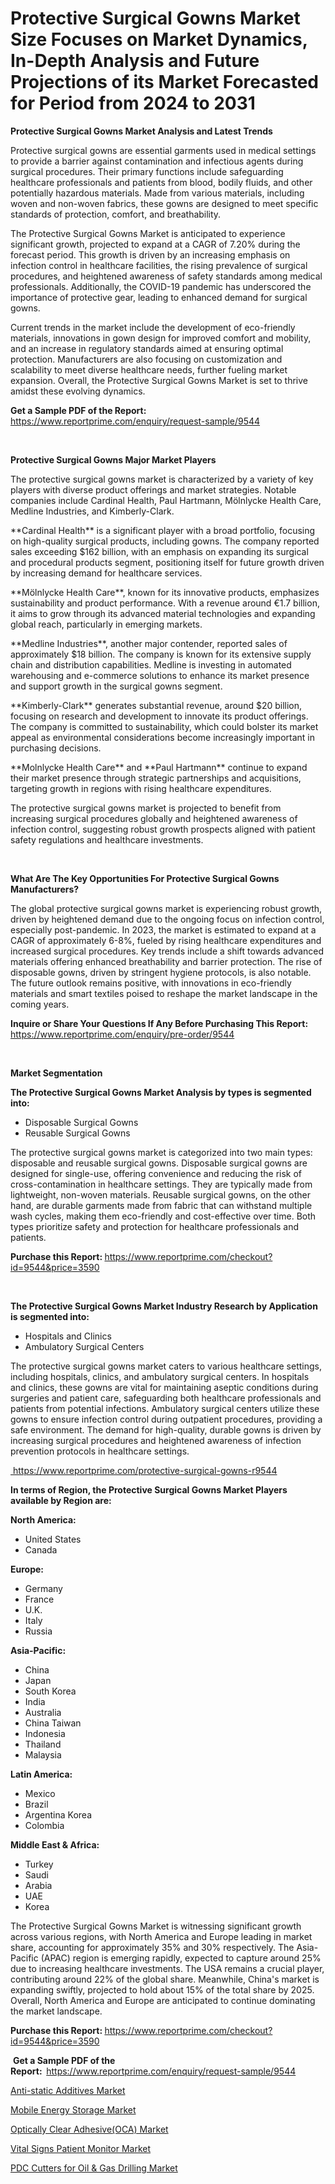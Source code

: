 <p><h1>Protective Surgical Gowns Market Size Focuses on Market Dynamics, In-Depth Analysis and Future Projections of its Market Forecasted for Period from 2024 to 2031</h1></p><p><strong>Protective Surgical Gowns Market Analysis and Latest Trends</strong></p>
<p><p>Protective surgical gowns are essential garments used in medical settings to provide a barrier against contamination and infectious agents during surgical procedures. Their primary functions include safeguarding healthcare professionals and patients from blood, bodily fluids, and other potentially hazardous materials. Made from various materials, including woven and non-woven fabrics, these gowns are designed to meet specific standards of protection, comfort, and breathability.</p><p>The Protective Surgical Gowns Market is anticipated to experience significant growth, projected to expand at a CAGR of 7.20% during the forecast period. This growth is driven by an increasing emphasis on infection control in healthcare facilities, the rising prevalence of surgical procedures, and heightened awareness of safety standards among medical professionals. Additionally, the COVID-19 pandemic has underscored the importance of protective gear, leading to enhanced demand for surgical gowns.</p><p>Current trends in the market include the development of eco-friendly materials, innovations in gown design for improved comfort and mobility, and an increase in regulatory standards aimed at ensuring optimal protection. Manufacturers are also focusing on customization and scalability to meet diverse healthcare needs, further fueling market expansion. Overall, the Protective Surgical Gowns Market is set to thrive amidst these evolving dynamics.</p></p>
<p><strong>Get a Sample PDF of the Report:&nbsp;</strong> <a href="https://www.reportprime.com/enquiry/request-sample/9544">https://www.reportprime.com/enquiry/request-sample/9544</a></p>
<p>&nbsp;</p>
<p><strong>Protective Surgical Gowns Major Market Players</strong></p>
<p><p>The protective surgical gowns market is characterized by a variety of key players with diverse product offerings and market strategies. Notable companies include Cardinal Health, Paul Hartmann, Mölnlycke Health Care, Medline Industries, and Kimberly-Clark.</p><p>**Cardinal Health** is a significant player with a broad portfolio, focusing on high-quality surgical products, including gowns. The company reported sales exceeding $162 billion, with an emphasis on expanding its surgical and procedural products segment, positioning itself for future growth driven by increasing demand for healthcare services.</p><p>**Mölnlycke Health Care**, known for its innovative products, emphasizes sustainability and product performance. With a revenue around €1.7 billion, it aims to grow through its advanced material technologies and expanding global reach, particularly in emerging markets.</p><p>**Medline Industries**, another major contender, reported sales of approximately $18 billion. The company is known for its extensive supply chain and distribution capabilities. Medline is investing in automated warehousing and e-commerce solutions to enhance its market presence and support growth in the surgical gowns segment.</p><p>**Kimberly-Clark** generates substantial revenue, around $20 billion, focusing on research and development to innovate its product offerings. The company is committed to sustainability, which could bolster its market appeal as environmental considerations become increasingly important in purchasing decisions.</p><p>**Molnlycke Health Care** and **Paul Hartmann** continue to expand their market presence through strategic partnerships and acquisitions, targeting growth in regions with rising healthcare expenditures.</p><p>The protective surgical gowns market is projected to benefit from increasing surgical procedures globally and heightened awareness of infection control, suggesting robust growth prospects aligned with patient safety regulations and healthcare investments.</p></p>
<p>&nbsp;</p>
<p><strong>What Are The Key Opportunities For Protective Surgical Gowns Manufacturers?</strong></p>
<p><p>The global protective surgical gowns market is experiencing robust growth, driven by heightened demand due to the ongoing focus on infection control, especially post-pandemic. In 2023, the market is estimated to expand at a CAGR of approximately 6-8%, fueled by rising healthcare expenditures and increased surgical procedures. Key trends include a shift towards advanced materials offering enhanced breathability and barrier protection. The rise of disposable gowns, driven by stringent hygiene protocols, is also notable. The future outlook remains positive, with innovations in eco-friendly materials and smart textiles poised to reshape the market landscape in the coming years.</p></p>
<p><strong>Inquire or Share Your Questions If Any Before Purchasing This Report:</strong> <a href="https://www.reportprime.com/enquiry/pre-order/9544">https://www.reportprime.com/enquiry/pre-order/9544</a></p>
<p>&nbsp;</p>
<p><strong>Market Segmentation</strong></p>
<p><strong>The Protective Surgical Gowns Market Analysis by types is segmented into:</strong></p>
<p><ul><li>Disposable Surgical Gowns</li><li>Reusable Surgical Gowns</li></ul></p>
<p><p>The protective surgical gowns market is categorized into two main types: disposable and reusable surgical gowns. Disposable surgical gowns are designed for single-use, offering convenience and reducing the risk of cross-contamination in healthcare settings. They are typically made from lightweight, non-woven materials. Reusable surgical gowns, on the other hand, are durable garments made from fabric that can withstand multiple wash cycles, making them eco-friendly and cost-effective over time. Both types prioritize safety and protection for healthcare professionals and patients.</p></p>
<p><strong>Purchase this Report:&nbsp;</strong><a href="https://www.reportprime.com/checkout?id=9544&price=3590">https://www.reportprime.com/checkout?id=9544&price=3590</a></p>
<p>&nbsp;</p>
<p><strong>The Protective Surgical Gowns Market Industry Research by Application is segmented into:</strong></p>
<p><ul><li>Hospitals and Clinics</li><li>Ambulatory Surgical Centers</li></ul></p>
<p><p>The protective surgical gowns market caters to various healthcare settings, including hospitals, clinics, and ambulatory surgical centers. In hospitals and clinics, these gowns are vital for maintaining aseptic conditions during surgeries and patient care, safeguarding both healthcare professionals and patients from potential infections. Ambulatory surgical centers utilize these gowns to ensure infection control during outpatient procedures, providing a safe environment. The demand for high-quality, durable gowns is driven by increasing surgical procedures and heightened awareness of infection prevention protocols in healthcare settings.</p></p>
<p><a href="https://www.reportprime.com/protective-surgical-gowns-r9544">&nbsp;https://www.reportprime.com/protective-surgical-gowns-r9544</a></p>
<p><strong>In terms of Region, the Protective Surgical Gowns Market Players available by Region are:</strong></p>
<p>
    <p> <strong> North America: </strong>
        <ul>
            <li>United States</li>
            <li>Canada</li>
        </ul>
        </p> 
    <p> <strong> Europe: </strong>
        <ul>
            <li>Germany</li>
            <li>France</li>
            <li>U.K.</li>
            <li>Italy</li>
            <li>Russia</li>
        </ul>
        </p> 
    <p> <strong> Asia-Pacific: </strong>
        <ul>
            <li>China</li>
            <li>Japan</li>
            <li>South Korea</li>
            <li>India</li>
            <li>Australia</li>
            <li>China Taiwan</li>
            <li>Indonesia</li>
            <li>Thailand</li>
            <li>Malaysia</li>
        </ul>
        </p> 
    <p> <strong> Latin America: </strong>
        <ul>
            <li>Mexico</li>
            <li>Brazil</li>
            <li>Argentina Korea</li>
            <li>Colombia</li>
        </ul>
        </p> 
    <p> <strong> Middle East & Africa: </strong>
        <ul>
            <li>Turkey</li>
            <li>Saudi</li>
            <li>Arabia</li>
            <li>UAE</li>
            <li>Korea</li>
        </ul>
    </p>
    </p>
<p><p>The Protective Surgical Gowns Market is witnessing significant growth across various regions, with North America and Europe leading in market share, accounting for approximately 35% and 30% respectively. The Asia-Pacific (APAC) region is emerging rapidly, expected to capture around 25% due to increasing healthcare investments. The USA remains a crucial player, contributing around 22% of the global share. Meanwhile, China's market is expanding swiftly, projected to hold about 15% of the total share by 2025. Overall, North America and Europe are anticipated to continue dominating the market landscape.</p></p>
<p><strong>Purchase this Report: </strong><a href="https://www.reportprime.com/checkout?id=9544&price=3590">https://www.reportprime.com/checkout?id=9544&price=3590</a></p>
<p>&nbsp;<strong>Get a Sample PDF of the Report:&nbsp;&nbsp;</strong><a href="https://www.reportprime.com/enquiry/request-sample/9544">https://www.reportprime.com/enquiry/request-sample/9544</a></p>
<p><strong></strong></p>
<p><p><a href="https://issuu.com/reportprime-2/docs/anti-static-additives-market-size-2_66ecb6d867912b">Anti-static Additives Market</a></p><p><a href="https://www.linkedin.com/pulse/market-dynamics-future-trends-global-mobile-energy-kuukf?trackingId=YYZaT6o0RE2uqmpFwEaSFg%3D%3D">Mobile Energy Storage Market</a></p><p><a href="https://medium.com/@cathymaggio_46644/this-report-aims-to-provide-a-comprehensive-presentation-of-the-global-market-for-optically-clear-f4173773b959">Optically Clear Adhesive(OCA) Market</a></p><p><a href="https://github.com/fdr6gh/Market-Research-Report-List-1/blob/main/vital-signs-patient-monitor-market.md">Vital Signs Patient Monitor Market</a></p><p><a href="https://medium.com/@cathymaggio_46644/the-pdc-cutters-for-oil-gas-drilling-market-has-experienced-impressive-growth-in-recent-years-1473aa6ecd1b">PDC Cutters for Oil & Gas Drilling Market</a></p></p>